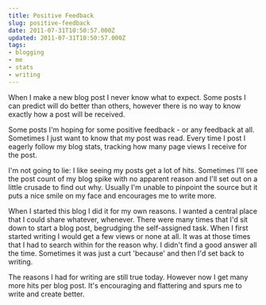 ```yaml
---
title: Positive Feedback
slug: positive-feedback
date: 2011-07-31T10:50:57.000Z
updated: 2011-07-31T10:50:57.000Z
tags:
- blogging
- me
- stats
- writing
---
```


When I make a new blog post I never know what to expect.  Some posts I can predict will do better than others, however there is no way to know exactly how a post will be received. 

Some posts I'm hoping for some positive feedback - or any feedback at all. Sometimes I just want to know that my post was read. Every time I post I eagerly follow my blog stats, tracking how many page views I receive for the post.

I'm not going to lie:  I like seeing my posts get a lot of hits. Sometimes I'll see the post count of my blog spike with no apparent reason and I'll set out on a little crusade to find out why. Usually I'm unable to pinpoint the source but it puts a nice smile on my face and encourages me to write more. 

When I started this blog I did it for my own reasons. I wanted a central place that I could share whatever, whenever. There were many times that I'd sit down to start a blog post, begrudging the self-assigned task.  When I first started writing I would get a few views or none at all. It was at those times that I had to search within for the reason why.  I didn't find a good answer all the time. Sometimes it was just a curt 'because' and then I'd set back to writing.

The reasons I had for writing are still true today. However now I get many more hits per blog post.  It's encouraging and flattering and spurs me to write and create better.
